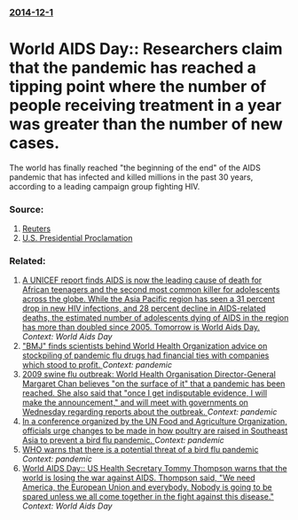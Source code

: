 ### [2014-12-1](/news/2014/12/1/index.md)

# World AIDS Day:: Researchers claim that the pandemic has reached a tipping point where the number of people receiving treatment in a year was greater than the number of new cases. 

The world has finally reached &quot;the beginning of the end&quot; of the AIDS pandemic that has infected and killed millions in the past 30 years, according to a leading campaign group fighting HIV.


### Source:

1. [Reuters](http://in.reuters.com/article/2014/12/01/health-aids-idINKCN0JF14320141201)
2. [U.S. Presidential Proclamation](http://m.whitehouse.gov/the-press-office/2014/11/29/presidential-proclamation-world-aids-day-2014)

### Related:

1. [A UNICEF report finds AIDS is now the leading cause of death for African teenagers and the second most common killer for adolescents across the globe. While the Asia Pacific region has seen a 31 percent drop in new HIV infections, and 28 percent decline in AIDS-related deaths, the estimated number of adolescents dying of AIDS in the region has more than doubled since 2005. Tomorrow is World Aids Day. ](/news/2015/11/30/a-unicef-report-finds-aids-is-now-the-leading-cause-of-death-for-african-teenagers-and-the-second-most-common-killer-for-adolescents-across.md) _Context: World Aids Day_
2. ["BMJ" finds scientists behind World Health Organization advice on stockpiling of pandemic flu drugs had financial ties with companies which stood to profit. ](/news/2010/06/4/bmj-finds-scientists-behind-world-health-organization-advice-on-stockpiling-of-pandemic-flu-drugs-had-financial-ties-with-companies-which.md) _Context: pandemic_
3. [ 2009 swine flu outbreak: World Health Organisation Director-General Margaret Chan believes "on the surface of it" that a pandemic has been reached. She also said that "once I get indisputable evidence, I will make the announcement," and will meet with governments on Wednesday regarding reports about the outbreak. ](/news/2009/06/9/2009-swine-flu-outbreak-world-health-organisation-director-general-margaret-chan-believes-on-the-surface-of-it-that-a-pandemic-has-been.md) _Context: pandemic_
4. [ In a conference organized by the UN Food and Agriculture Organization, officials urge changes to be made in how poultry are raised in Southeast Asia to prevent a bird flu pandemic. ](/news/2005/02/26/in-a-conference-organized-by-the-un-food-and-agriculture-organization-officials-urge-changes-to-be-made-in-how-poultry-are-raised-in-south.md) _Context: pandemic_
5. [ WHO warns that there is a potential threat of a bird flu pandemic ](/news/2005/02/23/who-warns-that-there-is-a-potential-threat-of-a-bird-flu-pandemic.md) _Context: pandemic_
6. [ World AIDS Day:: US Health Secretary Tommy Thompson warns that the world is losing the war against AIDS. Thompson said, "We need America, the European Union and everybody. Nobody is going to be spared unless we all come together in the fight against this disease." ](/news/2003/12/1/world-aids-day-us-health-secretary-tommy-thompson-warns-that-the-world-is-losing-the-war-against-aids-thompson-said-we-need-america-t.md) _Context: World Aids Day_
